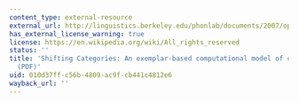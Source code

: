 ```yaml
---
content_type: external-resource
external_url: http://linguistics.berkeley.edu/phonlab/documents/2007/op463-ettlinger1.pdf
has_external_license_warning: true
license: https://en.wikipedia.org/wiki/All_rights_reserved
status: ''
title: 'Shifting Categories: An exemplar-based computational model of chain shifts
  (PDF)'
uid: 010d37ff-c56b-4809-ac9f-cb441c4812e6
wayback_url: ''
---
```

